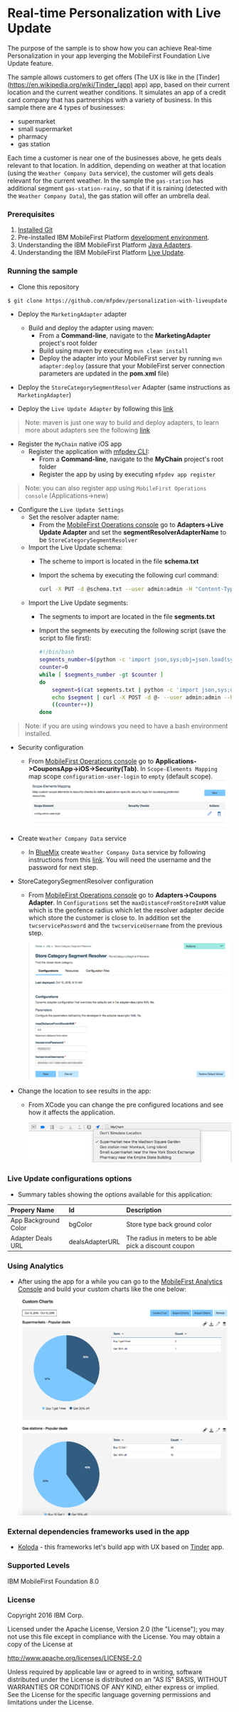 # Real-time Personalization with Live Update

The purpose of the sample is to show how you can achieve Real-time Personalization in your app leverging the MobileFirst Foundation Live Update feature.

The sample allows customers to get offers (The UX is like in the [Tinder] (https://en.wikipedia.org/wiki/Tinder_(app) app) app, based on their current location and the current weather conditions. It simulates an app of a credit card company that has partnerships with a variety of business. In this sample there are 4 types of businesses:

* supermarket
* small supermarket
* pharmacy
* gas station

Each time a customer is near one of the businesses above, he gets deals relevant to that location.  In addition, depending on weather at that location (using the `Weather Company Data` service), the customer will gets deals relevant for the current weather. In the sample the `gas-station` has additional segment `gas-station-rainy,` so that if it is raining (detected with the `Weather Company Data`), the gas station will offer an umbrella deal.

### Prerequisites
1. [Installed Git](https://git-scm.com/book/en/v2/Getting-Started-Installing-Git)
2. Pre-installed IBM MobileFirst Platform [development environment](https://mobilefirstplatform.ibmcloud.com/tutorials/en/foundation/8.0/setting-up-your-development-environment/).
3. Understanding the IBM MobileFirst Platform [Java Adapters](https://mobilefirstplatform.ibmcloud.com/tutorials/en/foundation/8.0/adapters/java-adapters/).
4. Understanding the IBM MobileFirst Platform [Live Update](https://mobilefirstplatform.ibmcloud.com/tutorials/en/foundation/8.0/using-the-mfpf-sdk/live-update/).

### Running the sample

- Clone this repository   

 ```bash
 $ git clone https://github.com/mfpdev/personalization-with-liveupdate
 ```

- Deploy the `MarketingAdapter` adapter
  * Build and deploy the adapter using maven:
    * From a **Command-line**, navigate to the **MarketingAdapter** project's root folder
    * Build using maven by executing `mvn clean install`
    * Deploy the adapter into your MobileFirst server by running `mvn adapter:deploy` (assure that your MobileFirst
  server connection parameters are updated in the **pom.xml** file)
- Deploy the `StoreCategorySegmentResolver` Adapter (same instructions as `MarketingAdapter`)

- Deploy the `Live Update Adapter` by following this  [link](https://mobilefirstplatform.ibmcloud.com/tutorials/en/foundation/8.0/using-the-mfpf-sdk/live-update/#adding-live-update-to-mobilefirst-server)

>Note: maven is just one way to build and deploy adapters, to learn more about adapters see the following [link](https://mobilefirstplatform.ibmcloud.com/tutorials/en/foundation/8.0/adapters/)

- Register the `MyChain` native iOS app
  * Register the application with [mfpdev CLI](https://mobilefirstplatform.ibmcloud.com/tutorials/en/foundation/8.0/using-the-mfpf-sdk/using-mobilefirst-cli-to-manage-mobilefirst-artifacts/):
    * From a **Command-line**, navigate to the **MyChain** project's root folder
    * Register the app by using by executing `mfpdev app register`

>Note: you can also register app using `MobileFirst Operations console` (Applications->new)

- Configure the `Live Update Settings`
  - Set the resolver adapter name:
    * From the [MobileFirst Operations console](http://localhost:9080/mfpconsole) go to **Adapters->Live Update Adapter** and set the **segmentResolverAdapterName** to be `StoreCategorySegmentResolver`
  - Import the Live Update schema:
    * The scheme to import is located in the file **schema.txt**
    * Import the schema by executing the following curl command:

      ```bash
      curl -X PUT -d @schema.txt --user admin:admin -H "Content-Type:application/json" http://localhost:9080/mfpadmin/management-apis/2.0/runtimes/mfp/admin-plugins/liveUpdateAdapter/com.github.mfpdev.sample.MyChain/schema
      ```
  - Import the Live Update segments:
    * The segments to import are located in the file **segments.txt**
    * Import the segments by executing the following script (save the script to file first):

      ```bash
      #!/bin/bash
      segments_number=$(python -c 'import json,sys;obj=json.load(sys.stdin);print len(obj["items"]);' < segments.txt)
      counter=0
      while [ $segments_number -gt $counter ]
      do
          segment=$(cat segments.txt | python -c 'import json,sys;obj=json.load(sys.stdin);data_str=json.dumps(obj["items"]['$counter']);print data_str;')
          echo $segment | curl -X POST -d @- --user admin:admin --header "Content-Type:application/json" http://localhost:9080/mfpadmin/management-apis/2.0/runtimes/mfp/admin-plugins/liveUpdateAdapter/com.github.mfpdev.sample.MyChain/segment
          ((counter++))
      done
      ```
>Note: if you are using windows you need to have a bash environment installed.

- Security configuration
  * From [MobileFirst Operations console](http://localhost:9080/mfpconsole) go to **Applications->CouponsApp->iOS->Security(Tab)**. In `Scope-Elements Mapping` map scope `configuration-user-login` to `empty` (default scope).  
  ![Scope Mapping](./images/scopeMapping.png)

- Create `Weather Company Data` service
  * In  [BlueMix](http://www.blumemix.com) create `Weather Company Data` service by following instructions from this [link](https://console.ng.bluemix.net/docs/services/Weather/index.html).  You will need the username and the password for next step.

- StoreCategorySegmentResolver configuration
  * From [MobileFirst Operations console](http://localhost:9080/mfpconsole) go to **Adapters->Coupons Adapter**. In `Configurations` set the `maxDistanceFromStoreInKM` value which is the geofence radius which let the resolver adapter decide which store the customer is close to. In addition set the `twcservicePassword` and the `twcserviceUsername` from the previous step.

    ![Adapter Configuration](./images/adapterConfiguration.png)

- Change the location to see results in the app:
  * From XCode you can change the pre configured locations and see how it affects the application.

    ![Location Based](./images/locationBased.png)



### Live Update configurations options

* Summary tables showing the options available for this application:

| Propery Name   |      Id      |  Description |
|:----------|:-------------|:------|
| App Background Color |  bgColor | Store type back ground color |
| Adapter Deals URL|  dealsAdapterURL | The radius in meters to be able pick a discount coupon |


### Using Analytics

  * After using the app for a while you can go to the [MobileFirst Analytics Console](http://localhost:9080/analytics/console/dashboard) and build your custom charts like the one below:
  ![Scope Mapping](./images/analytics.png)

### External dependencies frameworks used in the app

* [Koloda](https://github.com/Yalantis/Koloda) - this frameworks let's build app with UX based on [Tinder](https://en.wikipedia.org/wiki/Tinder_(app)) app.

### Supported Levels
IBM MobileFirst Foundation 8.0

### License
Copyright 2016 IBM Corp.

Licensed under the Apache License, Version 2.0 (the "License");
you may not use this file except in compliance with the License.
You may obtain a copy of the License at

http://www.apache.org/licenses/LICENSE-2.0

Unless required by applicable law or agreed to in writing, software
distributed under the License is distributed on an "AS IS" BASIS,
WITHOUT WARRANTIES OR CONDITIONS OF ANY KIND, either express or implied.
See the License for the specific language governing permissions and
limitations under the License.
